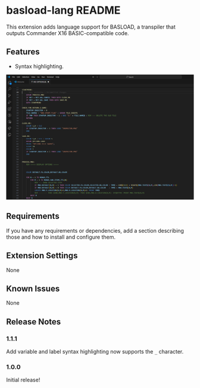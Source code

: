 # basload-lang README

This extension adds language support for BASLOAD, a transpiler that outputs Commander X16 BASIC-compatible code.

## Features

- Syntax highlighting.

![demo](./images/demo.png)

## Requirements

If you have any requirements or dependencies, add a section describing those and how to install and configure them.

## Extension Settings

None

## Known Issues

None

## Release Notes

### 1.1.1

Add variable and label syntax highlighting now supports the `_` character.

### 1.0.0

Initial release!
